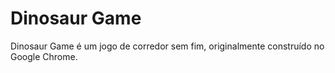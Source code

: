 # Dinosaur Game
 Dinosaur Game é um jogo de corredor sem fim, originalmente construído no Google Chrome.

